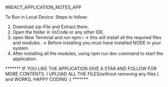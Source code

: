 #REACT_APPLICATION_NOTES_APP 

To Run in Local Device:
Steps to follow:
1. Download zip-File and Extract them.
2. Open the folder in VsCode or any other IDE.
3. open New Terminal and run npm i
			-> this will install all the required files and modules.
   		-> Before installing you must have installed NODE in your system.
4. After installing all the modules, using npm run dev command to start the application.


******* IF YOU LIKE THE APPLICATION GIVE A STAR AND FOLLOW FOR MORE CONTENTS. I UPLOAD ALL THE FILES(without removing any files ) and WORKS, HAPPY CODING :) *******
